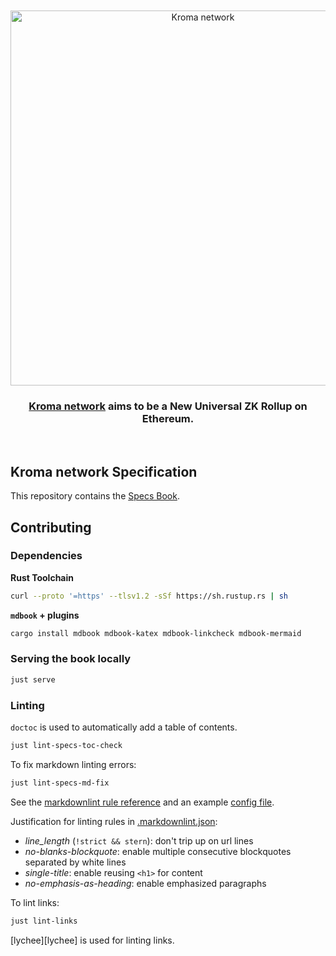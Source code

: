 <div align="center">
  <br />
  <br />
  <a href="https://kroma.network"><img alt="Kroma network" src="https://raw.githubusercontent.com/kroma-network/kroma-brand-kit/main/assets/images/signature/Kroma-signature.svg" width=600></a>
  <br />
  <h3><a href="https://kroma.network">Kroma network</a> aims to be a New Universal ZK Rollup on Ethereum.</h3>
  <br />
</div>

## Kroma network Specification

This repository contains the [Specs Book](https://kroma-specs.kroma.network).

## Contributing

### Dependencies

**Rust Toolchain**

```sh
curl --proto '=https' --tlsv1.2 -sSf https://sh.rustup.rs | sh
```

**`mdbook` + plugins**

```sh
cargo install mdbook mdbook-katex mdbook-linkcheck mdbook-mermaid
```

### Serving the book locally

```sh
just serve
```

### Linting

`doctoc` is used to automatically add a table of contents.

```sh
just lint-specs-toc-check
```

To fix markdown linting errors:

```sh
just lint-specs-md-fix
```

See the [markdownlint rule reference](https://github.com/DavidAnson/markdownlint/blob/main/doc/Rules.md)
and an example [config file](https://github.com/DavidAnson/markdownlint/blob/main/schema/.markdownlint.jsonc).

Justification for linting rules in
[.markdownlint.json](https://github.com/ethereum-optimism/specs/blob/main/.markdownlint.json):

- _line_length_ (`!strict && stern`): don't trip up on url lines
- _no-blanks-blockquote_: enable multiple consecutive blockquotes separated by white lines
- _single-title_: enable reusing `<h1>` for content
- _no-emphasis-as-heading_: enable emphasized paragraphs

To lint links:

```sh
just lint-links
```

[lychee][lychee] is used for linting links.
